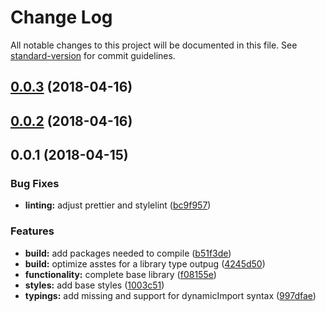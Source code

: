 # Change Log

All notable changes to this project will be documented in this file. See [standard-version](https://github.com/conventional-changelog/standard-version) for commit guidelines.

<a name="0.0.3"></a>
## [0.0.3](https://github.com/taverasmisael/vanillabox/compare/v0.0.2...v0.0.3) (2018-04-16)



<a name="0.0.2"></a>
## [0.0.2](https://github.com/taverasmisael/vanillabox/compare/v0.0.1...v0.0.2) (2018-04-16)



<a name="0.0.1"></a>
## 0.0.1 (2018-04-15)


### Bug Fixes

* **linting:** adjust prettier and stylelint ([bc9f957](https://github.com/taverasmisael/vanillabox/commit/bc9f957))


### Features

* **build:** add packages needed to compile ([b51f3de](https://github.com/taverasmisael/vanillabox/commit/b51f3de))
* **build:** optimize asstes for a library type outpug ([4245d50](https://github.com/taverasmisael/vanillabox/commit/4245d50))
* **functionality:** complete base library ([f08155e](https://github.com/taverasmisael/vanillabox/commit/f08155e))
* **styles:** add base styles ([1003c51](https://github.com/taverasmisael/vanillabox/commit/1003c51))
* **typings:** add missing and support for dynamicImport syntax ([997dfae](https://github.com/taverasmisael/vanillabox/commit/997dfae))
